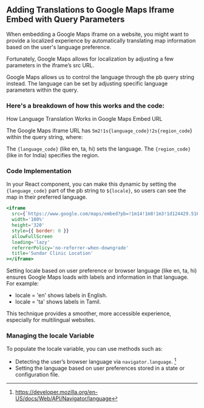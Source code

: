 ## Adding Translations to Google Maps Iframe Embed with Query Parameters

When embedding a Google Maps iframe on a website, you might want to provide a localized experience by automatically translating map information based on the user's language preference. 

Fortunately, Google Maps allows for localization by adjusting a few parameters in the iframe’s src URL.

Google Maps allows us to control the language through the pb query string instead. The language can be set by adjusting specific language parameters within the query.

### Here's a breakdown of how this works and the code:

How Language Translation Works in Google Maps Embed URL

The Google Maps iframe URL has `5m2!1s{language_code}!2s{region_code`} within the query string, where:

The `{language_code}` (like en, ta, hi) sets the language.
The `{region_code}` (like in for India) specifies the region.

### Code Implementation

In your React component, you can make this dynamic by setting the `{language_code}` part of the pb string to `${locale}`, so users can see the map in their preferred language.

```jsx
<iframe
  src={`https://www.google.com/maps/embed?pb=!1m14!1m8!1m3!1d124429.51674082068!2d80.0030849!3d12.9448011!3m2!1i1024!2i768!4f13.1!3m3!1m2!1s0x3a528ba6ba597489%3A0x266f1a52d95c4f1e!2sSundar%20Clinic!5e0!3m2!1s${locale}!2sin`}
  width='100%'
  height='320'
  style={{ border: 0 }}
  allowFullScreen
  loading='lazy'
  referrerPolicy='no-referrer-when-downgrade'
  title='Sundar Clinic Location'
></iframe>
```

Setting locale based on user preference or browser language (like en, ta, hi) ensures Google Maps loads with labels and information in that language. For example:

- locale = 'en' shows labels in English.
- locale = 'ta' shows labels in Tamil.

This technique provides a smoother, more accessible experience, especially for multilingual websites.

### Managing the locale Variable

To populate the locale variable, you can use methods such as:

- Detecting the user’s browser language via `navigator.language`. [^1]
- Setting the language based on user preferences stored in a state or configuration file.

[^1]: https://developer.mozilla.org/en-US/docs/Web/API/Navigator/language
